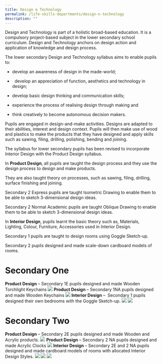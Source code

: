 ```yaml
---
title: Design & Technology
permalink: /life-skills-departments/design-n-technology
description: ""
---
```

Design and Technology is part of a holistic broad-based education. It is a compulsory project-based subject in the lower secondary school curriculum. Design and Technology anchors on design action and application of knowledge and design process.

  

The lower secondary Design and Technology syllabus aims to enable pupils to:

  

* develop an awareness of design in the made-world;

  

*   develop an appreciation of function, aesthetics and technology in design;

  

* develop basic design thinking and communication skills;

  

* experience the process of realising design through making and

  

* think creatively to become autonomous decision makers.

Pupils are engaged in design-and-make activities. Designs are adapted to their abilities, interest and design context. Pupils will then make use of wood and plastics to make the products that they have designed and apply skills such as sawing, filing, drilling, polishing, bending and joining.

The syllabus for lower secondary pupils has been revised to incorporate Interior Design with the Product Design syllabus.

In **Product Design**, all pupils are taught the design process and they use the design process to design and make products.

They are also taught theory on processes, such as sawing, filing, drilling, surface finishing and joining.

Secondary 2 Express pupils are taught Isometric Drawing to enable them to be able to sketch 3-dimensional design ideas.

Secondary 2 Normal Academic pupils are taught Oblique Drawing to enable them to be able to sketch 3-dimensional design ideas.

In **Interior Design**, pupils learnt the basic theory such as, Materials, Lighting, Colour, Furniture, Accessories used in Interior Design.

Secondary 1 pupils are taught to design rooms using Goggle Sketch-up.

Secondary 2 pupils designed and made scale-down cardboard models of rooms.

# Secondary One

**Product Design** – Secondary 1E pupils designed and made Wooden Torchlight Keychains
![](/images/1E%20DNT.png)
**Product Design** – Secondary 1NA pupils designed and made Wooden Keychains
![](/images/1NA.png)
**Interior Design** –  Secondary 1 pupils designed their own bedrooms with the Goggle Sketch-up.
![](/images/Google%20Sketch-Up%201.jpg)
![](/images/Google%20Sketch-Up%202.jpg)

# Secondary Two
**Product Design** – Secondary 2E pupils designed and made Wooden and Acrylic products.
![](/images/2E.png)
**Product Design** – Secondary 2 NA pupils designed and made Acrylic Clocks
![](/images/2NA.png)
**Interior Design** – Secondary 2E and 2 NA pupils designed and made cardboard models of rooms with allocated Interior Design Styles.
![](/images/Cardboard%20Models%20of%20Rooms%201.jpg)
![](/images/Cardboard%20Models%20of%20Rooms%202.jpg)
![](/images/Cardboard%20Models%20of%20Rooms%203.jpg)